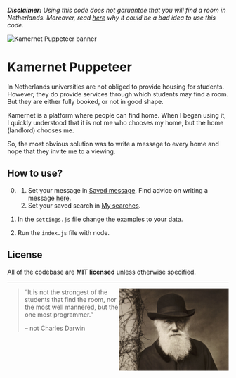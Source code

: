_**Disclaimer:** Using this code does not garuantee that you will find a room in Netherlands. Moreover, read [here](ADVICE.md) why it could be a bad idea to use this code._

![Kamernet Puppeteer banner](https://nomomon.github.io/images/kamernet-puppeteer.jpeg)

# Kamernet Puppeteer
In Netherlands universities are not obliged to provide housing for students. However, they do provide services through which students may find a room. But they are either fully booked, or not in good shape.

Kamernet is a platform where people can find home. When I began using it, I quickly understood that it is not me who chooses my home, but the home (landlord) chooses me.

So, the most obvious solution was to write a message to every home and hope that they invite me to a viewing.

## How to use?
0. 
    1. Set your message in [Saved message](https://kamernet.nl/mijn-berichten/custom). Find advice on writing a message [here](ADVICE.md#message).
    2. Set your saved search in [My searches](https://kamernet.nl/account/alerts).

1. In the `settings.js` file change the examples to your data.

2. Run the `index.js` file with node.

## License
All of the codebase are **MIT licensed** unless otherwise specified.

---

<img src="images/charles-darwin.jpeg" width="250px" align="right"/>

> “It is not the strongest of the students that find the room, nor the most well mannered, but the one most programmer.”
>
> – not Charles Darwin
